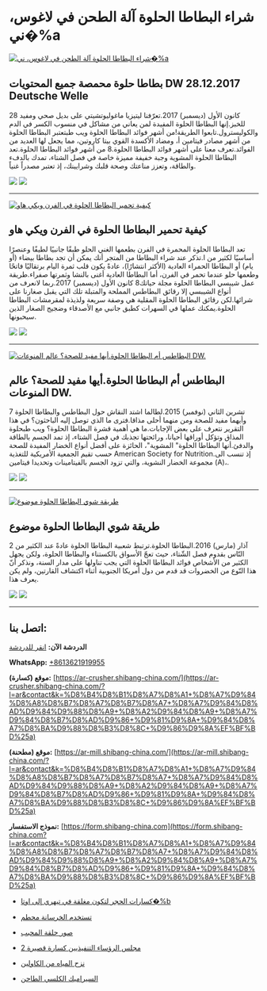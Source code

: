 # شراء البطاطا الحلوة آلة الطحن في لاغوس، ني�%a

<a href="https://swt.shibang-china.com/?l=ar&img&k=%D8%B4%D8%B1%D8%A7%D8%A1+%D8%A7%D9%84%D8%A8%D8%B7%D8%A7%D8%B7%D8%A7+%D8%A7%D9%84%D8%AD%D9%84%D9%88%D8%A9+%D8%A2%D9%84%D8%A9+%D8%A7%D9%84%D8%B7%D8%AD%D9%86+%D9%81%D9%8A+%D9%84%D8%A7%D8%BA%D9%88%D8%B3%D8%8C+%D9%86%D9%8A%EF%BF%BD%25a" target="_blank">![شراء البطاطا الحلوة آلة الطحن في لاغوس، ني�%a](http://static.shibang-china.com/all-800x300/396.jpg)</a>

## بطاطا حلوة محمصة جميع المحتويات DW 28.12.2017 Deutsche Welle
28 كانون الأول (ديسمبر) 2017.تعرّفنا ليتيزيا ماغوليوتشيتي على بديل صحي ومفيد للخبز.إنها البطاطا الحلوة المفيدة لمن يعاني من مشاكل في منسوب الكسر في الدم والكوليسترول.تابعوا الطريقة!من أشهر فوائد البطاطا الحلوة ويب طبتعتبر البطاطا الحلوة من أشهر مصادر فيتامين أ، ومضاد الأكسدة القوي بيتا كاروتين، مما يجعل لها العديد من الفوائد.تعرف معنا على أشهر فوائد البطاطا الحلوة.8 من أشهر فوائد البطاطا الحلوة.تعد البطاطا الحلوة المشوية وجبة خفيفة مميزة خاصة في فصل الشتاء، تمدك بالدفء والطاقة، وتعزز مناعتك وصحة قلبك وشرايينك، إذ تعتبر مصدراً غنياً.


<a href="https://whatsapp.shibangsoft.com/WhatsApp.php" target="_blank" title="WhatsApp">![](http://static.shibang-china.com/icon/whatsapp.png)</a> <a href="https://swt.shibang-china.com/?l=ar&icon&k=%D8%B4%D8%B1%D8%A7%D8%A1+%D8%A7%D9%84%D8%A8%D8%B7%D8%A7%D8%B7%D8%A7+%D8%A7%D9%84%D8%AD%D9%84%D9%88%D8%A9+%D8%A2%D9%84%D8%A9+%D8%A7%D9%84%D8%B7%D8%AD%D9%86+%D9%81%D9%8A+%D9%84%D8%A7%D8%BA%D9%88%D8%B3%D8%8C+%D9%86%D9%8A%EF%BF%BD%25a" target="_blank">![](http://static.shibang-china.com/icon/chat-ar.png)</a>

---

<a href="https://swt.shibang-china.com/?l=ar&img&k=%D8%B4%D8%B1%D8%A7%D8%A1+%D8%A7%D9%84%D8%A8%D8%B7%D8%A7%D8%B7%D8%A7+%D8%A7%D9%84%D8%AD%D9%84%D9%88%D8%A9+%D8%A2%D9%84%D8%A9+%D8%A7%D9%84%D8%B7%D8%AD%D9%86+%D9%81%D9%8A+%D9%84%D8%A7%D8%BA%D9%88%D8%B3%D8%8C+%D9%86%D9%8A%EF%BF%BD%25a" target="_blank">![كيفية تحمير البطاطا الحلوة في الفرن ويكي هاو](http://static.shibang-china.com/all-800x300/936.jpg)</a>

## كيفية تحمير البطاطا الحلوة في الفرن ويكي هاو
تعد البطاطا الحلوة المحمرة في الفرن بطعمها الغني الحلو طبقًا جانبيًا لطيفًا وعنصرًا أساسيًا لكثير من ا.تذكر عند شراء البطاطا من المتجر أنك يمكن أن تجد بطاطا بيضاء (أو يام) أو البطاطا الحمراء العادية (الأكثر انتشارًا)، عادةً يكون قلب ثمرة اليام برتقاليًا فاتحًا وطعمها حلو عندما تحمر في الفرن، أما البطاطا العادية أغنى بالنشا وثمرتها صفراء.طريقة عمل شيبسي البطاطا الحلوة مجلة حياتك8 كانون الأول (ديسمبر) 2017.ربما لانعرف من أنواع الشيبسي إلا رقائق البطاطس المملحة والمتبلة تلك التي يقبل صغارنا على شرائها.لكن رقائق البطاطا الحلوة المقلية هي وصفة سريعة ولذيذة لمقرمشات البطاطا الحلوة.يمكنك عملها في السهرات كطبق جانبي مع الأصدقاء وضجيج الصغار الذين سيحبونها.


<a href="https://whatsapp.shibangsoft.com/WhatsApp.php" target="_blank" title="WhatsApp">![](http://static.shibang-china.com/icon/whatsapp.png)</a> <a href="https://swt.shibang-china.com/?l=ar&icon&k=%D8%B4%D8%B1%D8%A7%D8%A1+%D8%A7%D9%84%D8%A8%D8%B7%D8%A7%D8%B7%D8%A7+%D8%A7%D9%84%D8%AD%D9%84%D9%88%D8%A9+%D8%A2%D9%84%D8%A9+%D8%A7%D9%84%D8%B7%D8%AD%D9%86+%D9%81%D9%8A+%D9%84%D8%A7%D8%BA%D9%88%D8%B3%D8%8C+%D9%86%D9%8A%EF%BF%BD%25a" target="_blank">![](http://static.shibang-china.com/icon/chat-ar.png)</a>

---

<a href="https://swt.shibang-china.com/?l=ar&img&k=%D8%B4%D8%B1%D8%A7%D8%A1+%D8%A7%D9%84%D8%A8%D8%B7%D8%A7%D8%B7%D8%A7+%D8%A7%D9%84%D8%AD%D9%84%D9%88%D8%A9+%D8%A2%D9%84%D8%A9+%D8%A7%D9%84%D8%B7%D8%AD%D9%86+%D9%81%D9%8A+%D9%84%D8%A7%D8%BA%D9%88%D8%B3%D8%8C+%D9%86%D9%8A%EF%BF%BD%25a" target="_blank">![البطاطس أم البطاطا الحلوة.أيها مفيد للصحة؟ عالم المنوعات DW.](http://static.shibang-china.com/all-800x300/222.jpg)</a>

## البطاطس أم البطاطا الحلوة.أيها مفيد للصحة؟ عالم المنوعات DW.
7 تشرين الثاني (نوفمبر) 2015.لطالما اشتد النقاش حول البطاطس والبطاطا الحلوة وأيهما مفيد للصحة ومن منهما أحلى مذاقا.فترى ما الذي توصل إليه الباحثون؟ في هذا التقرير نتعرف على بعض الإجابات.ما هي أهمية قشرة البطاطا الحلوة؟ ويب طبحلوة المذاق وتؤكل أوراقها أحيانا، ورائحتها تجذبك في فصل الشتاء، إذ تمد الجسم بالطاقة والدفئ.أنها البطاطا الحلوة&quot; المشوية&quot;، الحائزة على أفضل أنواع الخضار المفيدة للصحة حسب تقيم الجمعية الأمريكية للتغذية American Society for Nutrition.إذ تنسب الى مجموعة الخضار النشوية، والتي تزود الجسم بالفيتامينات وتحديدا فيتامين (A)،.


<a href="https://whatsapp.shibangsoft.com/WhatsApp.php" target="_blank" title="WhatsApp">![](http://static.shibang-china.com/icon/whatsapp.png)</a> <a href="https://swt.shibang-china.com/?l=ar&icon&k=%D8%B4%D8%B1%D8%A7%D8%A1+%D8%A7%D9%84%D8%A8%D8%B7%D8%A7%D8%B7%D8%A7+%D8%A7%D9%84%D8%AD%D9%84%D9%88%D8%A9+%D8%A2%D9%84%D8%A9+%D8%A7%D9%84%D8%B7%D8%AD%D9%86+%D9%81%D9%8A+%D9%84%D8%A7%D8%BA%D9%88%D8%B3%D8%8C+%D9%86%D9%8A%EF%BF%BD%25a" target="_blank">![](http://static.shibang-china.com/icon/chat-ar.png)</a>

---

<a href="https://swt.shibang-china.com/?l=ar&img&k=%D8%B4%D8%B1%D8%A7%D8%A1+%D8%A7%D9%84%D8%A8%D8%B7%D8%A7%D8%B7%D8%A7+%D8%A7%D9%84%D8%AD%D9%84%D9%88%D8%A9+%D8%A2%D9%84%D8%A9+%D8%A7%D9%84%D8%B7%D8%AD%D9%86+%D9%81%D9%8A+%D9%84%D8%A7%D8%BA%D9%88%D8%B3%D8%8C+%D9%86%D9%8A%EF%BF%BD%25a" target="_blank">![طريقة شوي البطاطا الحلوة موضوع](http://static.shibang-china.com/all-800x300/275.jpg)</a>

## طريقة شوي البطاطا الحلوة موضوع
2 آذار (مارس) 2016.البطاطا الحلوة.ترتبط شعبية البطاطا الحلوة عادةً عند الكثير من النّاس بقدوم فصل الشّتاء، حيث تعجّ الأسواق بالكستناء والبطاطا الحلوة، ولكن يجهل الكثير من الأشخاص فوائد البطاطا الحلوة التي يجب تناولها على مدار السنة، ونذكر أنّ هذا النّوع من الخضروات قد قدم من دول أمريكا الجنوبية أثناء اكتشاف القارتين، ولم يكن يعرف هذا.

<a href="https://whatsapp.shibangsoft.com/WhatsApp.php" target="_blank" title="WhatsApp">![](http://static.shibang-china.com/icon/whatsapp.png)</a> <a href="https://swt.shibang-china.com/?l=ar&icon&k=%D8%B4%D8%B1%D8%A7%D8%A1+%D8%A7%D9%84%D8%A8%D8%B7%D8%A7%D8%B7%D8%A7+%D8%A7%D9%84%D8%AD%D9%84%D9%88%D8%A9+%D8%A2%D9%84%D8%A9+%D8%A7%D9%84%D8%B7%D8%AD%D9%86+%D9%81%D9%8A+%D9%84%D8%A7%D8%BA%D9%88%D8%B3%D8%8C+%D9%86%D9%8A%EF%BF%BD%25a" target="_blank">![](http://static.shibang-china.com/icon/chat-ar.png)</a>

---
## اتصل بنا:

**الدردشة الآن:** [انقر للدردشة](https://swt.shibang-china.com?l=ar&contact&k=%D8%B4%D8%B1%D8%A7%D8%A1+%D8%A7%D9%84%D8%A8%D8%B7%D8%A7%D8%B7%D8%A7+%D8%A7%D9%84%D8%AD%D9%84%D9%88%D8%A9+%D8%A2%D9%84%D8%A9+%D8%A7%D9%84%D8%B7%D8%AD%D9%86+%D9%81%D9%8A+%D9%84%D8%A7%D8%BA%D9%88%D8%B3%D8%8C+%D9%86%D9%8A%EF%BF%BD%25a)

**WhatsApp:**  [+8613621919955](https://whatsapp.shibangsoft.com/WhatsApp.php)

**موقع (كسارة):** [https://ar-crusher.shibang-china.com/](https://ar-crusher.shibang-china.com/?l=ar&contact&k=%D8%B4%D8%B1%D8%A7%D8%A1+%D8%A7%D9%84%D8%A8%D8%B7%D8%A7%D8%B7%D8%A7+%D8%A7%D9%84%D8%AD%D9%84%D9%88%D8%A9+%D8%A2%D9%84%D8%A9+%D8%A7%D9%84%D8%B7%D8%AD%D9%86+%D9%81%D9%8A+%D9%84%D8%A7%D8%BA%D9%88%D8%B3%D8%8C+%D9%86%D9%8A%EF%BF%BD%25a)

**موقع (مطحنة):** [https://ar-mill.shibang-china.com/](https://ar-mill.shibang-china.com/?l=ar&contact&k=%D8%B4%D8%B1%D8%A7%D8%A1+%D8%A7%D9%84%D8%A8%D8%B7%D8%A7%D8%B7%D8%A7+%D8%A7%D9%84%D8%AD%D9%84%D9%88%D8%A9+%D8%A2%D9%84%D8%A9+%D8%A7%D9%84%D8%B7%D8%AD%D9%86+%D9%81%D9%8A+%D9%84%D8%A7%D8%BA%D9%88%D8%B3%D8%8C+%D9%86%D9%8A%EF%BF%BD%25a)

**نموذج الاستفسار:** [https://form.shibang-china.com](https://form.shibang-china.com?l=ar&contact&k=%D8%B4%D8%B1%D8%A7%D8%A1+%D8%A7%D9%84%D8%A8%D8%B7%D8%A7%D8%B7%D8%A7+%D8%A7%D9%84%D8%AD%D9%84%D9%88%D8%A9+%D8%A2%D9%84%D8%A9+%D8%A7%D9%84%D8%B7%D8%AD%D9%86+%D9%81%D9%8A+%D9%84%D8%A7%D8%BA%D9%88%D8%B3%D8%8C+%D9%86%D9%8A%EF%BF%BD%25a)

* [كسارات الحجر لتكون مغلقة في تيهري إلى اوتا�%b](../27/%D9%83%D8%B3%D8%A7%D8%B1%D8%A7%D8%AA%20%D8%A7%D9%84%D8%AD%D8%AC%D8%B1%20%D9%84%D8%AA%D9%83%D9%88%D9%86%20%D9%85%D8%BA%D9%84%D9%82%D8%A9%20%D9%81%D9%8A%20%D8%AA%D9%8A%D9%87%D8%B1%D9%8A%20%D8%A5%D9%84%D9%89%20%D8%A7%D9%88%D8%AA%D8%A7%EF%BF%BD%25b.md)

* [تستخدم الخرسانة محطم](../30/%D8%AA%D8%B3%D8%AA%D8%AE%D8%AF%D9%85%20%D8%A7%D9%84%D8%AE%D8%B1%D8%B3%D8%A7%D9%86%D8%A9%20%D9%85%D8%AD%D8%B7%D9%85.md)

* [صور حلقة المحبب](../29/%D8%B5%D9%88%D8%B1%20%D8%AD%D9%84%D9%82%D8%A9%20%D8%A7%D9%84%D9%85%D8%AD%D8%A8%D8%A8.md)

* [مجلس الرؤساء التنفيذيين كسارة قصيرة 2](../26/%D9%85%D8%AC%D9%84%D8%B3%20%D8%A7%D9%84%D8%B1%D8%A4%D8%B3%D8%A7%D8%A1%20%D8%A7%D9%84%D8%AA%D9%86%D9%81%D9%8A%D8%B0%D9%8A%D9%8A%D9%86%20%D9%83%D8%B3%D8%A7%D8%B1%D8%A9%20%D9%82%D8%B5%D9%8A%D8%B1%D8%A9%202.md)

* [نزح المياه من الكاولين](../26/%D9%86%D8%B2%D8%AD%20%D8%A7%D9%84%D9%85%D9%8A%D8%A7%D9%87%20%D9%85%D9%86%20%D8%A7%D9%84%D9%83%D8%A7%D9%88%D9%84%D9%8A%D9%86.md)

* [السيراميك الكلسي الطاحن](../27/%D8%A7%D9%84%D8%B3%D9%8A%D8%B1%D8%A7%D9%85%D9%8A%D9%83%20%D8%A7%D9%84%D9%83%D9%84%D8%B3%D9%8A%20%D8%A7%D9%84%D8%B7%D8%A7%D8%AD%D9%86.md)